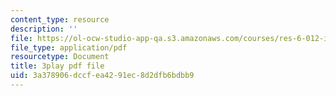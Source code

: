 ```yaml
---
content_type: resource
description: ''
file: https://ol-ocw-studio-app-qa.s3.amazonaws.com/courses/res-6-012-introduction-to-probability-spring-2018/3a378906dccfea4291ec8d2dfb6bdbb9_X-AzW70e2M0.pdf
file_type: application/pdf
resourcetype: Document
title: 3play pdf file
uid: 3a378906-dccf-ea42-91ec-8d2dfb6bdbb9
---
```

